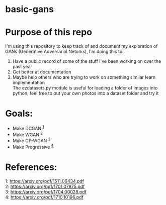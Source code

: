 # basic-gans

# Purpose of this repo
I'm using this repository to keep track of and document my exploration of GANs (Generative Adversarial Netorks),
I'm doing this to: 
1. Have a public record of some of the stuff I've been working on over the past year
2. Get better at documentation
3. Maybe help others who are trying to work on something similar learn implementation  
The ezdatasets.py module is useful for loading a folder of images into python, feel free to put your
own photos into a dataset folder and try it
# Goals:
- Make DCGAN <sup>[1](#fn1)</sup>
- Make WGAN <sup>[2](#fn2)</sup>
- Make GP-WGAN <sup>[3](#fn3)</sup>
- Make Progressive <sup>[4](#fn4)</sup>

# References:
<a name="fn1">1</a>: https://arxiv.org/pdf/1511.06434.pdf  
<a name="fn2">2</a>: https://arxiv.org/pdf/1701.07875.pdf  
<a name="fn3">3</a>: https://arxiv.org/pdf/1704.00028.pdf  
<a name="fn4">4</a>: https://arxiv.org/pdf/1710.10196.pdf  
